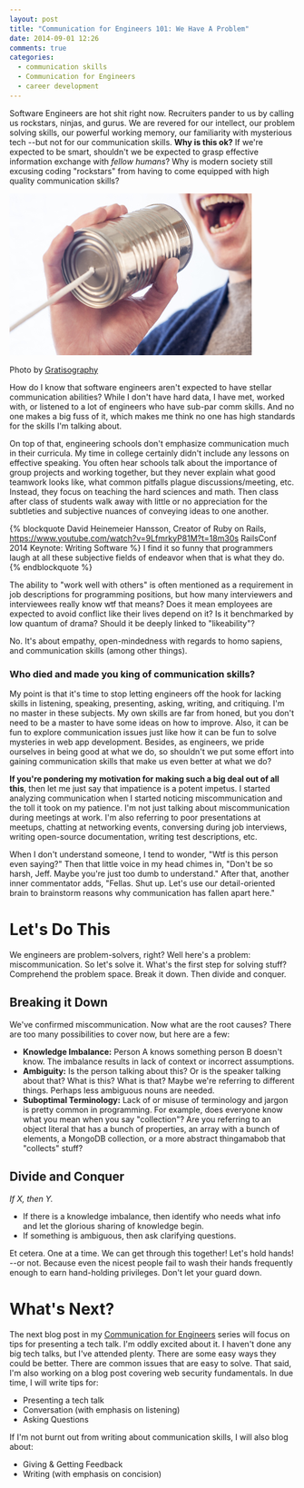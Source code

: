 ```yaml
---
layout: post
title: "Communication for Engineers 101: We Have A Problem"
date: 2014-09-01 12:26
comments: true
categories:
  - communication skills
  - Communication for Engineers
  - career development
---
```

Software Engineers are hot shit right now. Recruiters pander to us by calling us rockstars, ninjas, and gurus. We are revered for our intellect, our problem solving skills, our powerful working memory, our familiarity with mysterious tech --but not for our communication skills. **Why is this ok?** If we're expected to be smart, shouldn't we be expected to grasp effective information exchange with *fellow humans*? Why is modern society still excusing coding "rockstars" from having to come equipped with high quality communication skills?

![Tin Can Tech](/images/20140901/tin_can_walkies.jpg)

<p class="my-caption">Photo by <a href="http://gratisography.com/">Gratisography</a></p>

How do I know that software engineers aren't expected to have stellar communication abilities? While I don't have hard data, I have met, worked with, or listened to a lot of engineers who have sub-par comm skills. And no one makes a big fuss of it, which makes me think no one has high standards for the skills I'm talking about.

On top of that, engineering schools don't emphasize communication much in their curricula. My time in college certainly didn't include any lessons on effective speaking. You often hear schools talk about the importance of group projects and working together, but they never explain what good teamwork looks like, what common pitfalls plague discussions/meeting, etc. Instead, they focus on teaching the hard sciences and math. Then class after class of students walk away with little or no appreciation for the subtleties and subjective nuances of conveying ideas to one another.

{% blockquote David Heinemeier Hansson, Creator of Ruby on Rails, https://www.youtube.com/watch?v=9LfmrkyP81M?t=18m30s RailsConf 2014 Keynote: Writing Software %}
I find it so funny that programmers laugh at all these subjective fields of endeavor when that is what they do.
{% endblockquote %}

The ability to "work well with others" is often mentioned as a requirement in job descriptions for programming positions, but how many interviewers and interviewees really know wtf that means? Does it mean employees are expected to avoid conflict like their lives depend on it? Is it benchmarked by low quantum of drama? Should it be deeply linked to "likeability"?

No. It's about empathy, open-mindedness with regards to homo sapiens, and communication skills (among other things).

### Who died and made you king of communication skills?

My point is that it's time to stop letting engineers off the hook for lacking skills in listening, speaking, presenting, asking, writing, and critiquing. I'm no master in these subjects. My own skills are far from honed, but you don't need to be a master to have some ideas on how to improve. Also, it can be fun to explore communication issues just like how it can be fun to solve mysteries in web app development. Besides, as engineers, we pride ourselves in being good at what we do, so shouldn't we put some effort into gaining communication skills that make us even better at what we do?

**If you're pondering my motivation for making such a big deal out of all this**, then let me just say that impatience is a potent impetus. I started analyzing communication when I started noticing miscommunication and the toll it took on my patience. I'm not just talking about miscommunication during meetings at work. I'm also referring to poor presentations at meetups, chatting at networking events, conversing during job interviews, writing open-source documentation, writing test descriptions, etc.

When I don't understand someone, I tend to wonder, "Wtf is this person even saying?" Then that little voice in my head chimes in, "Don't be so harsh, Jeff. Maybe you're just too dumb to understand." After that, another inner commentator adds, "Fellas. Shut up. Let's use our detail-oriented brain to brainstorm reasons why communication has fallen apart here."

# Let's Do This

We engineers are problem-solvers, right? Well here's a problem: miscommunication. So let's solve it. What's the first step for solving stuff? Comprehend the problem space. Break it down. Then divide and conquer.

## Breaking it Down

We've confirmed miscommunication. Now what are the root causes? There are too many possibilities to cover now, but here are a few:

- **Knowledge Imbalance:** Person A knows something person B doesn't know. The imbalance results in lack of context or incorrect assumptions.
- **Ambiguity:** Is the person talking about this? Or is the speaker talking about that? What is this? What is that? Maybe we're referring to different things. Perhaps less ambiguous nouns are needed.
- **Suboptimal Terminology:** Lack of or misuse of terminology and jargon is pretty common in programming. For example, does everyone know what you mean when you say "collection"? Are you referring to an object literal that has a bunch of properties, an array with a bunch of elements, a MongoDB collection, or a more abstract thingamabob that "collects" stuff?

## Divide and Conquer

*If X, then Y.*

- If there is a knowledge imbalance, then identify who needs what info and let the glorious sharing of knowledge begin.
- If something is ambiguous, then ask clarifying questions.

Et cetera. One at a time. We can get through this together! Let's hold hands! --or not. Because even the nicest people fail to wash their hands frequently enough to earn hand-holding privileges. Don't let your guard down.

# What's Next?

The next blog post in my [Communication for Engineers](/blog/categories/communication-for-engineers/) series will focus on tips for presenting a tech talk. I'm oddly excited about it. I haven't done any big tech talks, but I've attended plenty. There are some easy ways they could be better. There are common issues that are easy to solve. That said, I'm also working on a blog post covering web security fundamentals. In due time, I will write tips for:

- Presenting a tech talk
- Conversation (with emphasis on listening)
- Asking Questions

If I'm not burnt out from writing about communication skills, I will also blog about:

- Giving & Getting Feedback
- Writing (with emphasis on concision)

